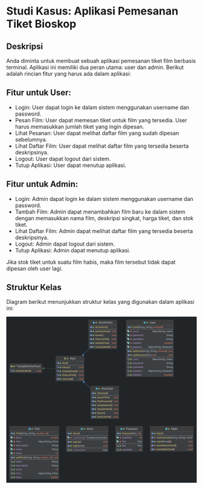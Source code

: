 # Studi Kasus: Aplikasi Pemesanan Tiket Bioskop
## Deskripsi

Anda diminta untuk membuat sebuah aplikasi pemesanan tiket film berbasis terminal. Aplikasi ini memiliki dua peran utama: user dan admin. Berikut adalah rincian fitur yang harus ada dalam aplikasi:

## Fitur untuk User:
- Login: User dapat login ke dalam sistem menggunakan username dan password.
- Pesan Film: User dapat memesan tiket untuk film yang tersedia. User harus memasukkan jumlah tiket yang ingin dipesan.
- Lihat Pesanan: User dapat melihat daftar film yang sudah dipesan sebelumnya.
- Lihat Daftar Film: User dapat melihat daftar film yang tersedia beserta deskripsinya.
- Logout: User dapat logout dari sistem.
- Tutup Aplikasi: User dapat menutup aplikasi.
## Fitur untuk Admin:
- Login: Admin dapat login ke dalam sistem menggunakan username dan password.
- Tambah Film: Admin dapat menambahkan film baru ke dalam sistem dengan memasukkan nama film, deskripsi singkat, harga tiket, dan stok tiket.
- Lihat Daftar Film: Admin dapat melihat daftar film yang tersedia beserta deskripsinya.
- Logout: Admin dapat logout dari sistem.
- Tutup Aplikasi: Admin dapat menutup aplikasi.

Jika stok tiket untuk suatu film habis, maka film tersebut tidak dapat dipesan oleh user lagi.

## Struktur Kelas
Diagram berikut menunjukkan struktur kelas yang digunakan dalam aplikasi ini:

<img src="diagram.png" width="2348" alt="Class Diagram"/>